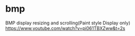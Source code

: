 # bmp
 BMP display resizing and scrolling(Paint style Display only)
 https://www.youtube.com/watch?v=pi061TBXZww&t=2s

